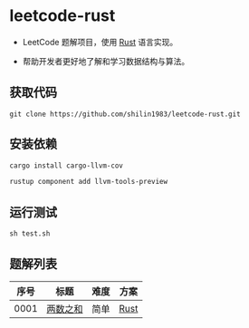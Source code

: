 # leetcode-rust

- LeetCode 题解项目，使用 [Rust](https://www.rust-lang.org/) 语言实现。

- 帮助开发者更好地了解和学习数据结构与算法。

## 获取代码

```git
git clone https://github.com/shilin1983/leetcode-rust.git
```

## 安装依赖

```bash
cargo install cargo-llvm-cov
```

```bash
rustup component add llvm-tools-preview
```

## 运行测试

```shell
sh test.sh
```

## 题解列表

| 序号  |                       标题                        | 难度  |                     方案                     |
| :---: | :-----------------------------------------------: | :---: | :------------------------------------------: |
| 0001  | [两数之和](https://leetcode.cn/problems/two-sum/) | 简单  | [Rust](src/solutions/problem0001/two_sum.rs) |
